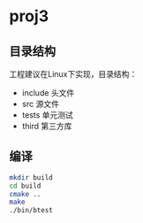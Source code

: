 # proj3

## 目录结构

工程建议在Linux下实现，目录结构：

- include   头文件
- src       源文件
- tests     单元测试
- third     第三方库

## 编译

```bash
mkdir build
cd build
cmake ..
make
./bin/btest
```

